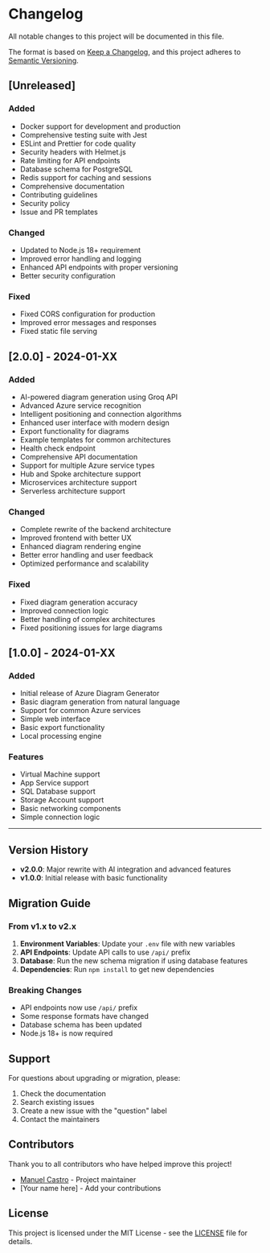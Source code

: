 # Changelog

All notable changes to this project will be documented in this file.

The format is based on [Keep a Changelog](https://keepachangelog.com/en/1.0.0/),
and this project adheres to [Semantic Versioning](https://semver.org/spec/v2.0.0.html).

## [Unreleased]

### Added
- Docker support for development and production
- Comprehensive testing suite with Jest
- ESLint and Prettier for code quality
- Security headers with Helmet.js
- Rate limiting for API endpoints
- Database schema for PostgreSQL
- Redis support for caching and sessions
- Comprehensive documentation
- Contributing guidelines
- Security policy
- Issue and PR templates

### Changed
- Updated to Node.js 18+ requirement
- Improved error handling and logging
- Enhanced API endpoints with proper versioning
- Better security configuration

### Fixed
- Fixed CORS configuration for production
- Improved error messages and responses
- Fixed static file serving

## [2.0.0] - 2024-01-XX

### Added
- AI-powered diagram generation using Groq API
- Advanced Azure service recognition
- Intelligent positioning and connection algorithms
- Enhanced user interface with modern design
- Export functionality for diagrams
- Example templates for common architectures
- Health check endpoint
- Comprehensive API documentation
- Support for multiple Azure service types
- Hub and Spoke architecture support
- Microservices architecture support
- Serverless architecture support

### Changed
- Complete rewrite of the backend architecture
- Improved frontend with better UX
- Enhanced diagram rendering engine
- Better error handling and user feedback
- Optimized performance and scalability

### Fixed
- Fixed diagram generation accuracy
- Improved connection logic
- Better handling of complex architectures
- Fixed positioning issues for large diagrams

## [1.0.0] - 2024-01-XX

### Added
- Initial release of Azure Diagram Generator
- Basic diagram generation from natural language
- Support for common Azure services
- Simple web interface
- Basic export functionality
- Local processing engine

### Features
- Virtual Machine support
- App Service support
- SQL Database support
- Storage Account support
- Basic networking components
- Simple connection logic

---

## Version History

- **v2.0.0**: Major rewrite with AI integration and advanced features
- **v1.0.0**: Initial release with basic functionality

## Migration Guide

### From v1.x to v2.x

1. **Environment Variables**: Update your `.env` file with new variables
2. **API Endpoints**: Update API calls to use `/api/` prefix
3. **Database**: Run the new schema migration if using database features
4. **Dependencies**: Run `npm install` to get new dependencies

### Breaking Changes

- API endpoints now use `/api/` prefix
- Some response formats have changed
- Database schema has been updated
- Node.js 18+ is now required

## Support

For questions about upgrading or migration, please:
1. Check the documentation
2. Search existing issues
3. Create a new issue with the "question" label
4. Contact the maintainers

## Contributors

Thank you to all contributors who have helped improve this project!

- [Manuel Castro](https://github.com/mcastro2021) - Project maintainer
- [Your name here] - Add your contributions

## License

This project is licensed under the MIT License - see the [LICENSE](LICENSE) file for details.
